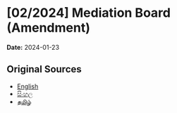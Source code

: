 # [02/2024] Mediation Board (Amendment)

**Date:** 2024-01-23

## Original Sources

- [English](https://documents.gov.lk/view/acts/2024/1/02-2024_E.pdf)
- [සිංහල](https://documents.gov.lk/view/acts/2024/1/02-2024_S.pdf)
- [தமிழ்](https://documents.gov.lk/view/acts/2024/1/02-2024_T.pdf)
